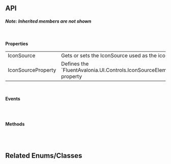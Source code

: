 ## API

<h5>Note: Inherited members are not shown</h5>
<br />

**Properties**

<table class="resourceTable">
<tr>
<td class="nameCell">IconSource</td>
<td>Gets or sets the IconSource used as the icon content.
</td>
</tr>
<tr>
<td class="nameCell">IconSourceProperty</td>
<td>Defines the `FluentAvalonia.UI.Controls.IconSourceElement.IconSource` property
</td>
</tr>
</table>


<br />

**Events**

<table class="resourceTable">
</table>


<br />

**Methods**

<table class="resourceTable">
</table>


<br />

## Related Enums/Classes



